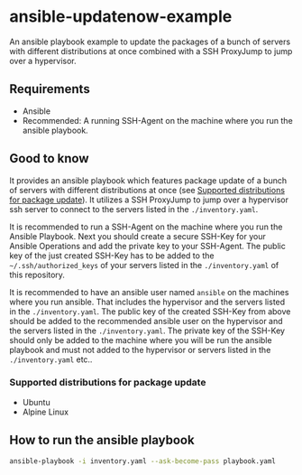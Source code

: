 # ansible-updatenow-example
An ansible playbook example to update the packages of a bunch of servers with different distributions at once combined with a SSH ProxyJump to jump over a hypervisor.

## Requirements
- Ansible
- Recommended: A running SSH-Agent on the machine where you run the ansible playbook.

## Good to know
It provides an ansible playbook which features package update of a bunch of servers with different distributions at once (see [Supported distributions for package update](#supported-distributions-for-package-update)). It utilizes a SSH ProxyJump to jump over a hypervisor ssh server to connect to the servers listed in the `./inventory.yaml`.

It is recommended to run a SSH-Agent on the machine where you run the Ansible Playbook. Next you should create a secure SSH-Key for your Ansible Operations and add the private key to your SSH-Agent. The public key of the just created SSH-Key has to be added to the `~/.ssh/authorized_keys` of your servers listed in the `./inventory.yaml` of this repository.

It is recommended to have an ansible user named `ansible` on the machines where you run ansible. That includes the hypervisor and the servers listed in the `./inventory.yaml`. The public key of the created SSH-Key from above should be added to the recommended ansible user on the hypervisor and the servers listed in the `./inventory.yaml`. The private key of the SSH-Key should only be added to the machine where you will be run the ansible playbook and must not added to the hypervisor or servers listed in the `./inventory.yaml` etc..

### Supported distributions for package update
* Ubuntu
* Alpine Linux

## How to run the ansible playbook
```bash
ansible-playbook -i inventory.yaml --ask-become-pass playbook.yaml
```
